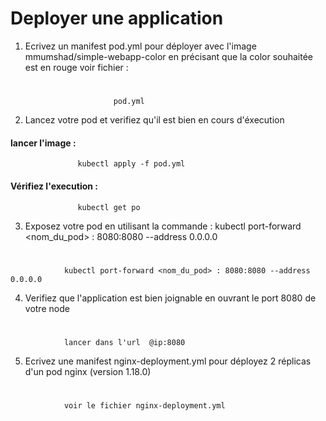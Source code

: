 # Deployer une application

1. Ecrivez un manifest pod.yml pour déployer avec l'image mmumshad/simple-webapp-color en précisant que la color souhaitée est en rouge
voir fichier : 
#
                           pod.yml

2. Lancez votre pod et verifiez qu'il est bien en cours d'éxecution
#### lancer l'image : 
                   kubectl apply -f pod.yml
#### Vérifiez l'execution  :
                   kubectl get po
  
3. Exposez votre pod en utilisant la commande : kubectl port-forward <nom_du_pod> : 8080:8080 --address 0.0.0.0
 #
                kubectl port-forward <nom_du_pod> : 8080:8080 --address 0.0.0.0

4. Verifiez que l'application est bien joignable en ouvrant le port 8080 de votre node
#
                lancer dans l'url  @ip:8080
                
5. Ecrivez une manifest nginx-deployment.yml pour déployez 2 réplicas d'un pod nginx (version 1.18.0)
#
                voir le fichier nginx-deployment.yml


